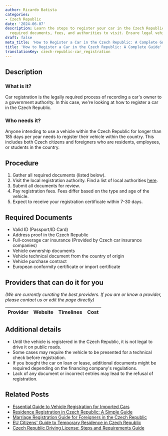 ```yaml
---
author: Ricardo Batista
categories:
- Czech Republic
date: '2024-06-07'
description: Learn the steps to register your car in the Czech Republic, including
  required documents, fees, and authorities to visit. Ensure legal vehicle registration.
draft: false
meta_title: 'How to Register a Car in the Czech Republic: A Complete Guide'
title: 'How to Register a Car in the Czech Republic: A Complete Guide'
translationKey: czech-republic-car_registration
---
```


## Description
### What is it?
Car registration is the legally required process of recording a car's owner to a government authority. In this case, we're looking at how to register a car in the Czech Republic.

### Who needs it?
Anyone intending to use a vehicle within the Czech Republic for longer than 185 days per year needs to register their vehicle within the country. This includes both Czech citizens and foreigners who are residents, employees, or students in the country.

## Procedure
1. Gather all required documents (listed below).
2. Visit the local registration authority. Find a list of local authorities [here](https://www.gov.uk/vehicle-registration).
3. Submit all documents for review.
4. Pay registration fees. Fees differ based on the type and age of the vehicle.
5. Expect to receive your registration certificate within 7-30 days.

## Required Documents
- Valid ID (Passport/ID Card)
- Address proof in the Czech Republic
- Full-coverage car insurance (Provided by Czech car insurance companies)
- Vehicle ownership documents
- Vehicle technical document from the country of origin
- Vehicle purchase contract
- European conformity certificate or import certificate

## Providers that can do it for you

_(We are currently curating the best providers. If you are or know a provider, please contact us or edit the page directly)_

| Provider        |     Website     |     Timelines    |       Cost      |
| --------------- | --------------- |  :-------------: | :-------------: |

## Additional details
- Until the vehicle is registered in the Czech Republic, it is not legal to drive it on public roads.
- Some cases may require the vehicle to be presented for a technical check before registration.
- If you bought the car on loan or lease, additional documents might be required depending on the financing company's regulations.
- Lack of any document or incorrect entries may lead to the refusal of registration.


## Related Posts

- [Essential Guide to Vehicle Registration for Imported Cars](https://tramitit.com/guides/czech-republic/registration_of_a_vehicle_imported_from_abroad/)
- [Residence Registration in Czech Republic: A Simple Guide](https://tramitit.com/guides/czech-republic/residence_registration_for_foreigners/)
- [Marriage Registration Guide for Foreigners in the Czech Republic](https://tramitit.com/guides/czech-republic/registry_office_-_marriage/)
- [EU Citizens' Guide to Temporary Residence in Czech Republic](https://tramitit.com/guides/czech-republic/residence_registration_for_eu_citizens/)
- [Czech Republic Driving License: Steps and Requirements Guide](https://tramitit.com/guides/czech-republic/application_for_a_driving_licence/)